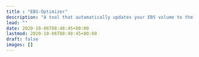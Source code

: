 ```yaml
---
title : "EBS-Optimizer"
description: "A tool that automatically updates your EBS volume to the most cost-effective option, saving 5-20% of EBS costs, often while offering increased performance."
lead: ""
date: 2020-10-06T08:48:45+00:00
lastmod: 2020-10-06T08:48:45+00:00
draft: false
images: []
---
```

